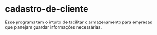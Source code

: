 # cadastro-de-cliente
Esse programa tem o intuíto de facilitar o armazenamento para empresas que planejam guardar informações necessárias.
